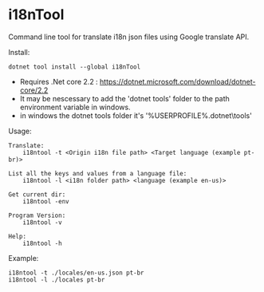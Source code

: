 # i18nTool
Command line tool for translate i18n json files using Google translate API.

Install:
  
  ```
  dotnet tool install --global i18nTool
  ```
  
  * Requires .Net core 2.2 : https://dotnet.microsoft.com/download/dotnet-core/2.2
  * It may be nescessary to add the 'dotnet tools' folder to the path environment variable in windows.
  * in windows the dotnet tools folder it's '%USERPROFILE%\.dotnet\tools'
  
 Usage:
 
 ```
Translate:
     i18ntool -t <Origin i18n file path> <Target language (example pt-br)>

List all the keys and values from a language file:
     i18ntool -l <i18n folder path> <language (example en-us)>

Get current dir:
     i18ntool -env     

Program Version:
     i18ntool -v     

Help:
     i18ntool -h      
```

Example:

 ```
i18ntool -t ./locales/en-us.json pt-br
i18ntool -l ./locales pt-br
```
